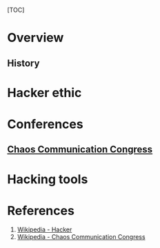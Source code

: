 [TOC]

# Overview

## History

# Hacker ethic

# Conferences
## [Chaos Communication Congress][2]

# Hacking tools

# References
1. [Wikipedia - Hacker][1]
2. [Wikipedia - Chaos Communication Congress][2]

[1]: https://en.wikipedia.org/wiki/Hacker_(computer_security) "Wikipedia - Hacker"
[2]: https://en.wikipedia.org/wiki/Chaos_Communication_Congress "Wikipedia - Chaos Communication Congress"
